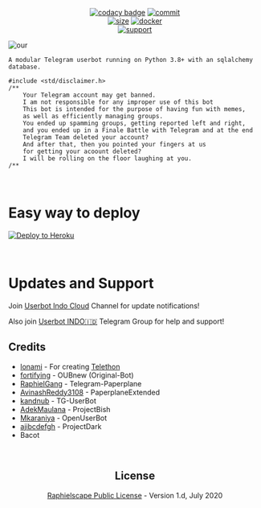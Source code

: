<p align="center">
    <a href="https://www.codacy.com/manual/rizgustiadi/AkenoXNew?utm_source=github.com&utm_medium=referral&utm_content=rizgustiadi/AkenoXNew&utm_campaign=Badge_Grade"><img src="https://img.shields.io/codacy/grade/c460544d68334a51b84c83ce8d3a1e98?style=for-the-badge&logo=codacy" alt="codacy badge" /></a>
    <a href="https://github.com/rizgustiadi/AkenoXNew/commits/main"><img src="https://img.shields.io/github/last-commit/rizgustiadi/AkenoXNew/main?style=for-the-badge&logo=github" alt="commit" /></a></br>
    <a href="https://github.com/rizgustiadi/AkenoXNew"><img src="https://img.shields.io/github/repo-size/rizgustiadi/AkenoXNew?style=for-the-badge&logo=github" alt="size" /></a>
    <a href="https://hub.docker.com/r/zalxnew/akenoxnew"> <img src="https://img.shields.io/docker/image-size/rizgustiadi/AkenoXNew/latest?color=red&label=Docker%20Size&style=for-the-badge&logo=docker&logoColor=white" alt="docker" /></a></br>
    <a href="https://t.me/userbotindo"> <img src="https://img.shields.io/badge/telegram-Support_Group-blue?style=social&logo=telegram" alt="support" /></a>
</p>

![our](https://telegra.ph/file/42d57cae901ae6b0322ba.jpg)

`
 A modular Telegram userbot running on Python 3.8+ with an sqlalchemy database.
`

```
#include <std/disclaimer.h>
/**
    Your Telegram account may get banned.
    I am not responsible for any improper use of this bot
    This bot is intended for the purpose of having fun with memes,
    as well as efficiently managing groups.
    You ended up spamming groups, getting reported left and right,
    and you ended up in a Finale Battle with Telegram and at the end
    Telegram Team deleted your account?
    And after that, then you pointed your fingers at us
    for getting your acoount deleted?
    I will be rolling on the floor laughing at you.
/**
```

<p align="center">&nbsp;</p>

# Easy way to deploy
<p><a href="https://heroku.com/deploy?template=https://github.com/rizgustiadi/AkenoXNew/main"> <img src="https://www.herokucdn.com/deploy/button.svg" alt="Deploy to Heroku" /></a></p>


<p align="center">&nbsp;</p>





# Updates and Support

Join <a href="https://t.me/userbotindocloud">Userbot Indo Cloud</a> Channel for update notifications!

Also join <a href="https://t.me/userbotindo">Userbot INDO🇮🇩</a> Telegram Group for help and support!







## Credits
* [lonami](https://lonami.dev) - For creating [Telethon](https://github.com/LonamiWebs/Telethon)
* [fortifying](https://github.com/fortifying/OUBnew) - OUBnew (Original-Bot)
* [RaphielGang](https://github.com/RaphielGang) - Telegram-Paperplane
* [AvinashReddy3108](https://github.com/AvinashReddy3108) - PaperplaneExtended
* [kandnub](https://github.com/kandnub) - TG-UserBot
* [AdekMaulana](https://github.com/adekmaulana) - ProjectBish
* [Mkaraniya](https://github.com/mkaraniya) - OpenUserBot
* [ajibcdefgh](https://github.com/Ajibcdefgh) - ProjectDark
* Bacot
<p align="center">&nbsp;</p>
<h2 align="center">License</h2>
<p align="center"><a href="https://github.com/rizgustiadi/AkenoXNew/main/LICENSE">Raphielscape Public License</a> - Version 1.d, July 2020</p>
